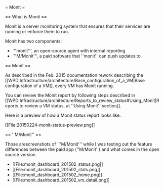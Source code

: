 = Monit =

== What is Monit ==

Monit is a server monitoring system that ensures that their services are running or enforce them to run. 

Monit has two components:
* '''monit''', an open-source agent with internal reporting
* '''M/Monit''', a paid software that ''monit'' can push updates to

== Monit ==

As described in the Feb. 2015 documentation rework describing the [[WPD:Infrastructure/architecture/Base_configuration_of_a_VM|Base configuration of a VM]], every VM has Monit running.

You can review the Monit report by following steps described in [[WPD:Infrastructure/architecture/Reports_to_review_status#Using_Monit|Reports to review a VM status, at ''Using Monit'' section]].

Here is a preview of how a Monit status report looks like.

[[File:20150224-monit-status-preview.png]]



== ''M/Monit'' ==

Those arescreenshots of '''M/Monit''' while I was testing out the feature differences between the paid app (''M/Monit'') and what comes in the open source version.

* [[File:monit_dashboard_201502_status.png]]
* [[File:monit_dashboard_201502_stats.png]]
* [[File:monit_dashboard_201502_home.png]] 
* [[File:monit_dashboard_201502_vm_detail.png]]